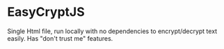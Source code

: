 EasyCryptJS
===========

Single Html file, run locally with no dependencies to encrypt/decrypt text easily. Has "don't trust me" features.
